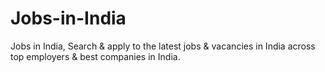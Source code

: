 # Jobs-in-India
Jobs in India, Search &amp; apply to the latest jobs &amp; vacancies in India across top employers &amp; best companies in India.
